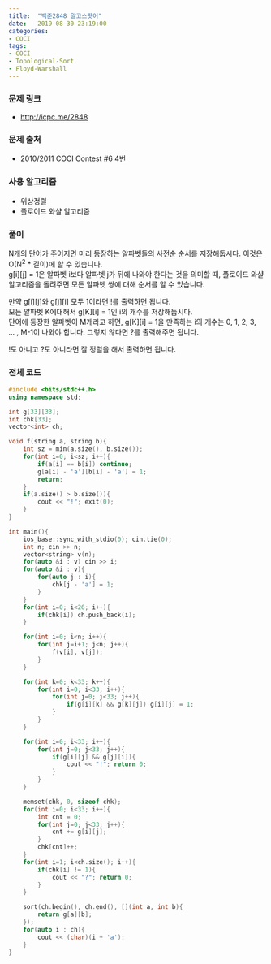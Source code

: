 ```yaml
---
title:  "백준2848 알고스팟어"
date:   2019-08-30 23:19:00
categories:
- COCI
tags:
- COCI
- Topological-Sort
- Floyd-Warshall
---
```


### 문제 링크
* http://icpc.me/2848

### 문제 출처
* 2010/2011 COCI Contest #6 4번

### 사용 알고리즘
* 위상정렬
* 플로이드 와샬 알고리즘

### 풀이
N개의 단어가 주어지면 미리 등장하는 알파벳들의 사전순 순서를 저장해둡시다. 이것은 O(N<sup>2</sup> * 길이)에 할 수 있습니다.<br>
g[i][j] = 1은 알파벳 i보다 알파벳 j가 뒤에 나와야 한다는 것을 의미할 때, 플로이드 와샬 알고리즘을 돌려주면 모든 알파벳 쌍에 대해 순서를 알 수 있습니다.

만약 g[i][j]와 g[j][i] 모두 1이라면 !를 출력하면 됩니다.<Br>
모든 알파벳 K에대해서 g[K][i] = 1인 i의 개수를 저장해둡시다.<br>
단어에 등장한 알파벳이 M개라고 하면, g[K][i] = 1을 만족하는 i의 개수는 0, 1, 2, 3, ... , M-1이 나와야 합니다. 그렇지 않다면 ?를 출력해주면 됩니다.

!도 아니고 ?도 아니라면 잘 정렬을 해서 출력하면 됩니다.

### 전체 코드
```cpp
#include <bits/stdc++.h>
using namespace std;

int g[33][33];
int chk[33];
vector<int> ch;

void f(string a, string b){
	int sz = min(a.size(), b.size());
	for(int i=0; i<sz; i++){
		if(a[i] == b[i]) continue;
		g[a[i] - 'a'][b[i] - 'a'] = 1;
		return;
	}
	if(a.size() > b.size()){
		cout << "!"; exit(0);
	}
}

int main(){
	ios_base::sync_with_stdio(0); cin.tie(0);
	int n; cin >> n;
	vector<string> v(n);
	for(auto &i : v) cin >> i;
	for(auto &i : v){
		for(auto j : i){
			chk[j - 'a'] = 1;
		}
	}
	for(int i=0; i<26; i++){
		if(chk[i]) ch.push_back(i);
	}

	for(int i=0; i<n; i++){
		for(int j=i+1; j<n; j++){
			f(v[i], v[j]);
		}
	}

	for(int k=0; k<33; k++){
		for(int i=0; i<33; i++){
			for(int j=0; j<33; j++){
				if(g[i][k] && g[k][j]) g[i][j] = 1;
			}
		}
	}

	for(int i=0; i<33; i++){
		for(int j=0; j<33; j++){
			if(g[i][j] && g[j][i]){
				cout << "!"; return 0;
			}
		}
	}

	memset(chk, 0, sizeof chk);
	for(int i=0; i<33; i++){
		int cnt = 0;
		for(int j=0; j<33; j++){
			cnt += g[i][j];
		}
		chk[cnt]++;
	}
	for(int i=1; i<ch.size(); i++){
		if(chk[i] != 1){
			cout << "?"; return 0;
		}
	}

	sort(ch.begin(), ch.end(), [](int a, int b){
		return g[a][b];
	});
	for(auto i : ch){
		cout << (char)(i + 'a');
	}
}
```
